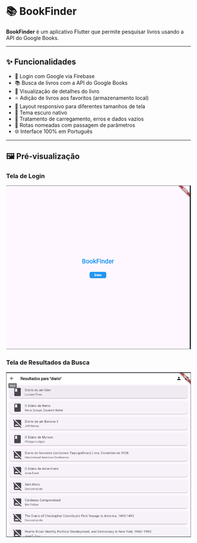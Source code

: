 # 📚 BookFinder

**BookFinder** é um aplicativo Flutter que permite pesquisar livros usando a API do Google Books.

---

## ✨ Funcionalidades

- 🔐 Login com Google via Firebase  
- 📚 Busca de livros com a API do Google Books  
- 📄 Visualização de detalhes do livro  
- ⭐ Adição de livros aos favoritos (armazenamento local)  
- 📱 Layout responsivo para diferentes tamanhos de tela  
- 🌙 Tema escuro nativo  
- 🔄 Tratamento de carregamento, erros e dados vazios  
- 🔗 Rotas nomeadas com passagem de parâmetros  
- 🌐 Interface 100% em Português  

---

## 🖼️ Pré-visualização

### Tela de Login
![Tela de Login](https://github.com/rafaelquintela/-BookFinder/blob/main/BookFinder/login.PNG)

### Tela de Resultados da Busca
![Tela de Resultados](https://github.com/rafaelquintela/-BookFinder/blob/main/BookFinder/lista.PNG)


